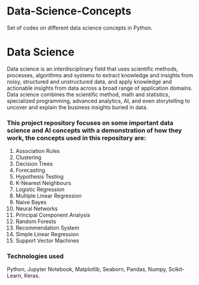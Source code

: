 # Data-Science-Concepts
Set of codes on different data science concepts in Python.

# Data Science 
Data science is an interdisciplinary field that uses scientific methods, processes, algorithms and systems to extract knowledge and insights from noisy, structured and unstructured data, and apply knowledge and actionable insights from data across a broad range of application domains.
Data science combines the scientific method, math and statistics, specialized programming, advanced analytics, AI, and even storytelling to uncover and explain the business insights buried in data.

### This project repository focuses on some important data science and AI concepts with a demonstration of how they work, the concepts used in this repository are:
1. Association Rules
2. Clustering
3. Decision Trees 
4. Forecasting
5. Hypothesis Testing
6. K-Nearest Neighbours 
7. Logistic Regression
8. Multiple Linear Regression
9. Naive Bayes
10. Neural Networks
11. Principal Component Analysis
12. Random Forests
13. Recommendation System
14. Simple Linear Regression
15. Support Vector Machines

### Technologies used 
Python, Jupyter Notebook, Matplotlib, Seaborn, Pandas, Numpy, Scikit-Learn, Keras.

